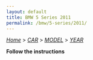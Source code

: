 ```yaml
---
layout: default
title: BMW 5 Series 2011
permalink: /bmw/5-series/2011/
---
```

[*Home*](/) > [*CAR*](/car/) > [*MODEL*](/car/model/) > [*YEAR*](/car/model/year/)

**Follow the instructions**